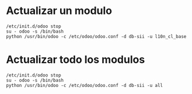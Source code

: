 # Actualizar un modulo
```
/etc/init.d/odoo stop
su - odoo -s /bin/bash
python /usr/bin/odoo -c /etc/odoo/odoo.conf -d db-sii -u l10n_cl_base
```

# Actualizar todo los modulos
```
/etc/init.d/odoo stop
su - odoo -s /bin/bash
python /usr/bin/odoo -c /etc/odoo/odoo.conf -d db-sii -u all
```
